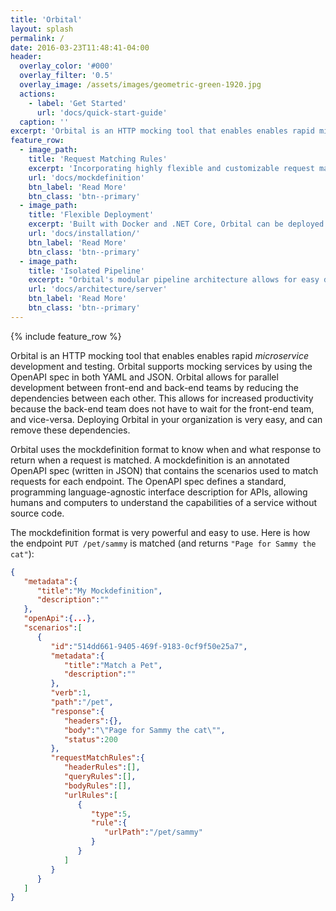 ```yaml
---
title: 'Orbital'
layout: splash
permalink: /
date: 2016-03-23T11:48:41-04:00
header:
  overlay_color: '#000'
  overlay_filter: '0.5'
  overlay_image: /assets/images/geometric-green-1920.jpg
  actions:
    - label: 'Get Started'
      url: 'docs/quick-start-guide'
  caption: ''
excerpt: 'Orbital is an HTTP mocking tool that enables enables rapid microservice development and testing'
feature_row:
  - image_path:
    title: 'Request Matching Rules'
    excerpt: 'Incorporating highly flexible and customizable request matching rules, virtually any kind of request can be matched.'
    url: 'docs/mockdefinition'
    btn_label: 'Read More'
    btn_class: 'btn--primary'
  - image_path:
    title: 'Flexible Deployment'
    excerpt: 'Built with Docker and .NET Core, Orbital can be deployed anywhere Docker is supported, including Windows, Linux, and macOS.'
    url: 'docs/installation/'
    btn_label: 'Read More'
    btn_class: 'btn--primary'
  - image_path:
    title: 'Isolated Pipeline'
    excerpt: "Orbital's modular pipeline architecture allows for easy development, request matching, and debugging."
    url: 'docs/architecture/server'
    btn_label: 'Read More'
    btn_class: 'btn--primary'
---
```


{% include feature_row %}

Orbital is an HTTP mocking tool that enables enables rapid _microservice_ development and testing. Orbital supports mocking services by using the OpenAPI spec in both YAML and JSON. Orbital allows for parallel development between front-end and back-end teams by reducing the dependencies between each other. This allows for increased productivity because the back-end team does not have to wait for the front-end team, and vice-versa. Deploying Orbital in your organization is very easy, and can remove these dependencies.

Orbital uses the mockdefinition format to know when and what response to return when a request is matched. A mockdefinition is an annotated OpenAPI spec (written in JSON) that contains the scenarios used to match requests for each endpoint. The OpenAPI spec defines a standard, programming language-agnostic interface description for APIs, allowing humans and computers to understand the capabilities of a service without source code.

The mockdefinition format is very powerful and easy to use. Here is how the endpoint `PUT /pet/sammy` is matched (and returns `"Page for Sammy the cat"`):

```json
{
   "metadata":{
      "title":"My Mockdefinition",
      "description":""
   },
   "openApi":{...},
   "scenarios":[
      {
         "id":"514dd661-9405-469f-9183-0cf9f50e25a7",
         "metadata":{
            "title":"Match a Pet",
            "description":""
         },
         "verb":1,
         "path":"/pet",
         "response":{
            "headers":{},
            "body":"\"Page for Sammy the cat\"",
            "status":200
         },
         "requestMatchRules":{
            "headerRules":[],
            "queryRules":[],
            "bodyRules":[],
            "urlRules":[
               {
                  "type":5,
                  "rule":{
                     "urlPath":"/pet/sammy"
                  }
               }
            ]
         }
      }
   ]
}
```
